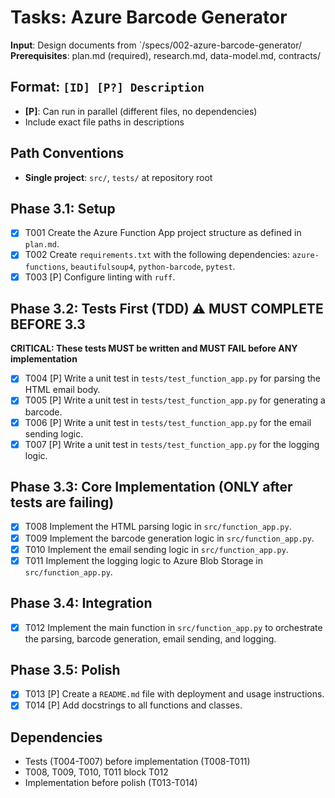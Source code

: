 # Tasks: Azure Barcode Generator

**Input**: Design documents from `/specs/002-azure-barcode-generator/
**Prerequisites**: plan.md (required), research.md, data-model.md, contracts/

## Format: `[ID] [P?] Description`
- **[P]**: Can run in parallel (different files, no dependencies)
- Include exact file paths in descriptions

## Path Conventions
- **Single project**: `src/`, `tests/` at repository root

## Phase 3.1: Setup
- [x] T001 Create the Azure Function App project structure as defined in `plan.md`.
- [x] T002 Create `requirements.txt` with the following dependencies: `azure-functions`, `beautifulsoup4`, `python-barcode`, `pytest`.
- [x] T003 [P] Configure linting with `ruff`.

## Phase 3.2: Tests First (TDD) ⚠️ MUST COMPLETE BEFORE 3.3
**CRITICAL: These tests MUST be written and MUST FAIL before ANY implementation**
- [x] T004 [P] Write a unit test in `tests/test_function_app.py` for parsing the HTML email body.
- [x] T005 [P] Write a unit test in `tests/test_function_app.py` for generating a barcode.
- [x] T006 [P] Write a unit test in `tests/test_function_app.py` for the email sending logic.
- [x] T007 [P] Write a unit test in `tests/test_function_app.py` for the logging logic.

## Phase 3.3: Core Implementation (ONLY after tests are failing)
- [x] T008 Implement the HTML parsing logic in `src/function_app.py`.
- [x] T009 Implement the barcode generation logic in `src/function_app.py`.
- [x] T010 Implement the email sending logic in `src/function_app.py`.
- [x] T011 Implement the logging logic to Azure Blob Storage in `src/function_app.py`.

## Phase 3.4: Integration
- [x] T012 Implement the main function in `src/function_app.py` to orchestrate the parsing, barcode generation, email sending, and logging.

## Phase 3.5: Polish
- [x] T013 [P] Create a `README.md` file with deployment and usage instructions.
- [x] T014 [P] Add docstrings to all functions and classes.

## Dependencies
- Tests (T004-T007) before implementation (T008-T011)
- T008, T009, T010, T011 block T012
- Implementation before polish (T013-T014)
